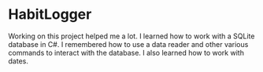# HabitLogger

Working on this project helped me a lot. I learned how to work with a SQLite database in C#. I remembered how to use a data reader and other various commands to interact with the database. I also learned how to work with dates.
